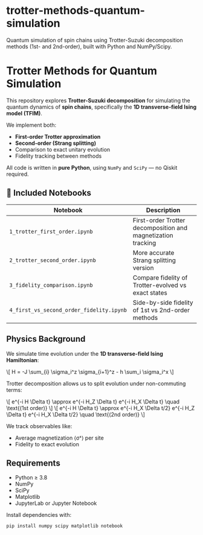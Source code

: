 # trotter-methods-quantum-simulation
Quantum simulation of spin chains using Trotter-Suzuki decomposition methods (1st- and 2nd-order), built with Python and NumPy/Scipy.

# Trotter Methods for Quantum Simulation

This repository explores **Trotter-Suzuki decomposition** for simulating the quantum dynamics of **spin chains**, specifically the **1D transverse-field Ising model (TFIM)**.

We implement both:
-  **First-order Trotter approximation**
- **Second-order (Strang splitting)**
- Comparison to exact unitary evolution
- Fidelity tracking between methods

All code is written in **pure Python**, using `NumPy` and `SciPy` — no Qiskit required.


## 📓 Included Notebooks

| Notebook | Description |
|----------|-------------|
| `1_trotter_first_order.ipynb` | First-order Trotter decomposition and magnetization tracking |
| `2_trotter_second_order.ipynb` | More accurate Strang splitting version |
| `3_fidelity_comparison.ipynb` | Compare fidelity of Trotter-evolved vs exact states |
| `4_first_vs_second_order_fidelity.ipynb` | Side-by-side fidelity of 1st vs 2nd-order methods |


## Physics Background

We simulate time evolution under the **1D transverse-field Ising Hamiltonian**:

\\[
H = -J \sum_{i} \sigma_i^z \sigma_{i+1}^z - h \sum_i \sigma_i^x
\\]

Trotter decomposition allows us to split evolution under non-commuting terms:

\\[
e^{-i H \Delta t} \approx e^{-i H_Z \Delta t} e^{-i H_X \Delta t} \quad \text{(1st order)}
\\]
\\[
e^{-i H \Delta t} \approx e^{-i H_X \Delta t/2} e^{-i H_Z \Delta t} e^{-i H_X \Delta t/2} \quad \text{(2nd order)}
\\]

We track observables like:
- Average magnetization ⟨σᶻ⟩ per site
- Fidelity to exact evolution


## Requirements

- Python ≥ 3.8  
- NumPy  
- SciPy  
- Matplotlib  
- JupyterLab or Jupyter Notebook

Install dependencies with:

```bash
pip install numpy scipy matplotlib notebook

